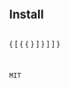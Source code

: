 
## Install

```
```



{
    [
      {
          {
          }
        ]
      }
    ]
  ]
}
```


MIT
